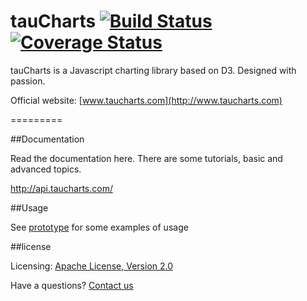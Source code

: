 tauCharts [![Build Status](https://travis-ci.org/TargetProcess/tauCharts.png?branch=master)](https://travis-ci.org/TargetProcess/tauCharts) [![Coverage Status](https://img.shields.io/coveralls/TargetProcess/tauCharts.svg)](https://coveralls.io/r/TargetProcess/tauCharts)
=========

tauCharts is a Javascript charting library based on D3. Designed with passion.

Official website: [www.taucharts.com](http://www.taucharts.com)

=========

##Documentation

Read the documentation here. There are some tutorials, basic and advanced topics.

http://api.taucharts.com/

##Usage

See [prototype](https://github.com/TargetProcess/tauCharts/tree/master/examples) for some examples of usage

##license

Licensing: [Apache License, Version 2.0](http://www.apache.org/licenses/LICENSE-2.0)

Have a questions? [Contact us](mailto:michael@targetprocess.com)
